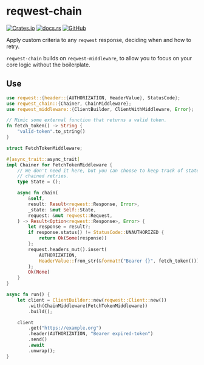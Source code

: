 # reqwest-chain

[![Crates.io](https://img.shields.io/crates/v/reqwest-chain)](https://crates.io/crates/reqwest-chain)
[![docs.rs](https://img.shields.io/badge/docs-available-brightgreen)](https://tommilligan.github.io/reqwest-chain/)
[![GitHub](https://img.shields.io/github/license/tommilligan/reqwest-chain)](https://github.com/tommilligan/reqwest-chain/blob/master/LICENSE)

Apply custom criteria to any `reqwest` response, deciding when and how to retry.

`reqwest-chain` builds on `reqwest-middleware`, to allow you to focus on your core logic without the boilerplate.

## Use

```rust
use reqwest::{header::{AUTHORIZATION, HeaderValue}, StatusCode};
use reqwest_chain::{Chainer, ChainMiddleware};
use reqwest_middleware::{ClientBuilder, ClientWithMiddleware, Error};

// Mimic some external function that returns a valid token.
fn fetch_token() -> String {
    "valid-token".to_string()
}

struct FetchTokenMiddleware;

#[async_trait::async_trait]
impl Chainer for FetchTokenMiddleware {
    // We don't need it here, but you can choose to keep track of state between
    // chained retries.
    type State = ();

    async fn chain(
        &self,
        result: Result<reqwest::Response, Error>,
        _state: &mut Self::State,
        request: &mut reqwest::Request,
    ) -> Result<Option<reqwest::Response>, Error> {
        let response = result?;
        if response.status() != StatusCode::UNAUTHORIZED {
            return Ok(Some(response))
        };
        request.headers_mut().insert(
            AUTHORIZATION,
            HeaderValue::from_str(&format!("Bearer {}", fetch_token())).expect("invalid header value"),
        );
        Ok(None)
    }
}

async fn run() {
    let client = ClientBuilder::new(reqwest::Client::new())
        .with(ChainMiddleware(FetchTokenMiddleware))
        .build();

    client
        .get("https://example.org")
        .header(AUTHORIZATION, "Bearer expired-token")
        .send()
        .await
        .unwrap();
}
```
